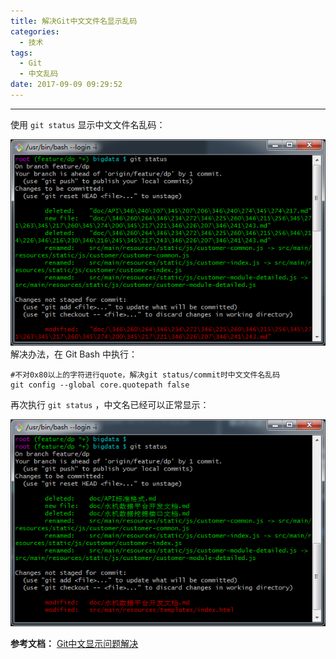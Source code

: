 ```yaml
---
title: 解决Git中文文件名显示乱码
categories:
  - 技术
tags:
  - Git
  - 中文乱码
date: 2017-09-09 09:29:52
---
```


---
使用 `git status` 显示中文文件名乱码：

![中文乱码](https://raw.githubusercontent.com/toypipi/graph_bed/master/image/20170909/TIM%E6%88%AA%E5%9B%BE20170909093159.png)
解决办法，在 Git Bash 中执行：
```
#不对0x80以上的字符进行quote，解决git status/commit时中文文件名乱码
git config --global core.quotepath false
```
<!-- more -->
再次执行 `git status` ，中文名已经可以正常显示：

![正常显示](https://raw.githubusercontent.com/toypipi/graph_bed/master/image/20170909/TIM%E6%88%AA%E5%9B%BE20170909093403.png)


**参考文档：**
[Git中文显示问题解决](http://xstarcd.github.io/wiki/shell/git_chinese.html)
